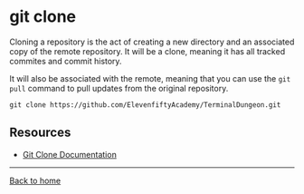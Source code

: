 # git clone

Cloning a repository is the act of creating a new directory and an associated copy of the remote repository. It will be a clone, meaning it has all tracked commites and commit history.

It will also be associated with the remote, meaning that you can use the `git pull` command to pull updates from the original repository.

```
git clone https://github.com/ElevenfiftyAcademy/TerminalDungeon.git
```

## Resources

- [Git Clone Documentation](https://git-scm.com/docs/git-clone)

---

[Back to home](../README.md)